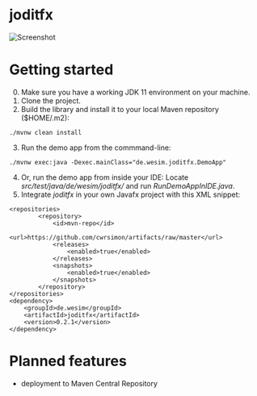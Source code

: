 # joditfx


![Screenshot](https://raw.github.com/cwrsimon/joditfx/master/src/main/screenshots/screenshot1.png)

# Getting started

0. Make sure you have a working JDK 11 environment on your machine.
1. Clone the project.
2. Build the library and install it to your local Maven repository ($HOME/.m2):
```
./mvnw clean install
```
3. Run the demo app from the commmand-line:
```
./mvnw exec:java -Dexec.mainClass="de.wesim.joditfx.DemoApp"
```
4. Or, run the demo app from inside your IDE:
Locate *src/test/java/de/wesim/joditfx/* and run *RunDemoAppInIDE.java*.
5. Integrate *joditfx* in your own Javafx project with this XML snippet:
```
<repositories>
        <repository>
            <id>mvn-repo</id>
            <url>https://github.com/cwrsimon/artifacts/raw/master</url>
            <releases>
                <enabled>true</enabled>
            </releases>
            <snapshots>
                <enabled>true</enabled>
            </snapshots>
        </repository>
</repositories>
<dependency>
	<groupId>de.wesim</groupId>
	<artifactId>joditfx</artifactId>
	<version>0.2.1</version>
</dependency>
```
# Planned features
- deployment to Maven Central Repository

